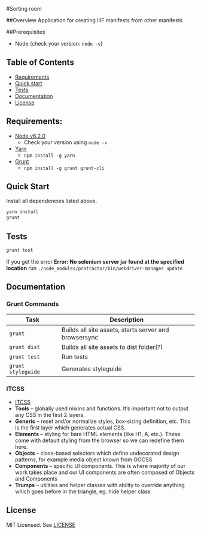#Sorting room

##Overview
Application for creating IIIF manifests from other manifests

##Prerequisites
* Node (check your version: ```node -v```)


## Table of Contents

* [Requirements](#requirements)
* [Quick start](#quick-start)
* [Tests](#tests)
* [Documentation](#documentation)
* [License](#license)


## Requirements:

* [Node v6.2.0](https://nodejs.org/en/)
	* Check your version using ```node -v```
* [Yarn](https://github.com/yarnpkg/yarn)
  * ```npm install -g yarn```
* [Grunt](http://gruntjs.com/)
 	* ```npm install -g grunt grunt-cli```

## Quick Start

Install all dependencies listed above.

```sh
yarn install
grunt
```

## Tests

```sh
grunt test
```

If you get the error **Error: No selenium server jar found at the specified location** run ```./node_modules/protractor/bin/webdriver-manager update```


## Documentation

### Grunt Commands

|             Task             |                                            Description                                           |
|----------------------------|------------------------------------------------------------------------------------------------|
| ```grunt```                  | Builds all site assets, starts server and browsersync |
| ```grunt dist```              | Builds all site assets to dist folder(?) |
| ```grunt test```             | Run tests |
|```grunt styleguide```	| Generates styleguide |

### ITCSS

* [ITCSS](https://www.xfive.co/blog/itcss-scalable-maintainable-css-architecture/)
* **Tools** – globally used mixins and functions. It’s important not to output any CSS in the first 2 layers.
* **Generic** – reset and/or normalize styles, box-sizing definition, etc. This is the first layer which generates actual CSS.
* **Elements** – styling for bare HTML elements (like H1, A, etc.). These come with default styling from the browser so we can redefine them here.
* **Objects** – class-based selectors which define undecorated design patterns, for example media object known from OOCSS
* **Components** – specific UI components. This is where majority of our work takes place and our UI components are often composed of Objects and Components
* **Trumps** – utilities and helper classes with ability to override anything which goes before in the triangle, eg. hide helper class


## License

MIT Licensed. See [LICENSE](LICENSE)
